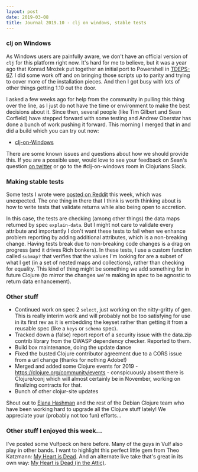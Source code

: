 ```yaml
---
layout: post
date: 2019-03-08
title: Journal 2019.10 - clj on windows, stable tests
---
```


### clj on Windows

As Windows users are painfully aware, we don't have an official version of `clj` for this platform right now. It's hard for me to believe, but it was a year ago that Konrad Mrożek put together an initial port to Powershell in [TDEPS-67](https://dev.clojure.org/jira/browse/TDEPS-67). I did some work off and on bringing those scripts up to parity and trying to cover more of the installation pieces. And then I got busy with lots of other things getting 1.10 out the door.

I asked a few weeks ago for help from the community in pulling this thing over the line, as I just do not have the time or environment to make the best decisions about it. Since then, several people (like Tim Gilbert and Sean Corfield) have stepped forward with some testing and Andrew Oberstar has done a bunch of work pushing it forward. This morning I merged that in and did a build which you can try out now:

* [clj-on-Windows](https://github.com/clojure/tools.deps.alpha/wiki/clj-on-Windows)

There are some known issues and questions about how we should provide this. If you are a possible user, would love to see your feedback on Sean's question [on twitter](https://twitter.com/seancorfield/status/1103837703194337280) or go to the #clj-on-windows room in Clojurians Slack.

### Making stable tests

Some tests I wrote were [posted on Reddit](https://www.reddit.com/r/Clojure/comments/ayjqoe/how_alex_miller_writes_tests/) this week, which was unexpected. The one thing in there that I think is worth thinking about is how to write tests that validate returns while also being open to accretion. 

In this case, the tests are checking (among other things) the data maps returned by spec `explain-data`. But I might not care to validate every attribute and importantly I don't want these tests to fail when we enhance problem reporting by adding additional attributes, which is a non-breaking change. Having tests break due to non-breaking code changes is a drag on progress (and it drives Rich bonkers). In these tests, I use a custom function called `submap?` that verifies that the values I'm looking for are a subset of what I get (in a set of nested maps and collections), rather than checking for equality. This kind of thing might be something we add something for in future Clojure (to mirror the changes we're making in spec to be agnostic to return data enhancement).

### Other stuff

* Continued work on spec 2 `select`, just working on the nitty-gritty of gen. This is really interim work and will probably not be too satisfying for use in its first rev as it is embedding the keyset rather than getting it from a reusable spec (like a `keys` or `schema` spec).
* Tracked down a (false) report report of a security issue with the data.zip contrib library from the OWASP dependency checker. Reported to them.
* Build box maintenance, doing the update dance
* Fixed the busted Clojure contributor agreement due to a CORS issue from a url change (thanks for nothing Adobe!)
* Merged and added some Clojure events for 2019 - https://clojure.org/community/events - conspicuously absent there is Clojure/conj which will almost certainly be in November, working on finalizing contracts for that.
* Bunch of other clojur-site updates

Shout out to [Elana Hashman](https://twitter.com/ehashdn) and the rest of the Debian Clojure team who have been working hard to upgrade all the Clojure stuff lately! We appreciate your (probably not too fun) efforts...

### Other stuff I enjoyed this week...

I've posted some Vulfpeck on here before. Many of the guys in Vulf also play in other bands. I want to highlight this perfect little gem from Theo Katzmann: [My Heart is Dead](https://www.youtube.com/watch?v=Kkalja2C7Fk). And an alternate live take that's great in its own way: [My Heart is Dead (in the Attic)](https://www.youtube.com/watch?v=rmtxTgZZuBg).

